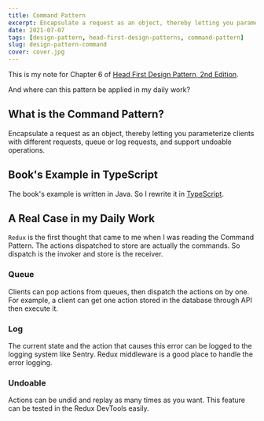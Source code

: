 ```yaml
---
title: Command Pattern
excerpt: Encapsulate a request as an object, thereby letting you parameterize clients with different requests, queue or log requests, and support undoable operations.
date: 2021-07-07
tags: [design-pattern, head-first-design-patterns, command-pattern]
slug: design-pattern-command
cover: cover.jpg
---
```


This is my note for Chapter 6 of [Head First Design Pattern, 2nd Edition](https://learning.oreilly.com/library/view/head-first-design/9781492077992/).

And where can this pattern be applied in my daily work?

## What is the Command Pattern?

Encapsulate a request as an object, thereby letting you parameterize clients with different requests, queue or log requests, and support undoable operations.

## Book's Example in TypeScript

The book's example is written in Java. So I rewrite it in [TypeScript](https://github.com/wtlin1228/typescript-head-first-design-patterns-2nd-edition/tree/main/06-remote-control).

## A Real Case in my Daily Work

`Redux` is the first thought that came to me when I was reading the Command Pattern. The actions dispatched to store are actually the commands. So dispatch is the invoker and store is the receiver.

### Queue

Clients can pop actions from queues, then dispatch the actions on by one. For example, a client can get one action stored in the database through API then execute it.

### Log

The current state and the action that causes this error can be logged to the logging system like Sentry. Redux middleware is a good place to handle the error logging.

### Undoable

Actions can be undid and replay as many times as you want. This feature can be tested in the Redux DevTools easily.
